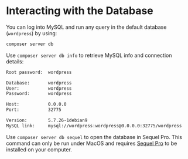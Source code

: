 # Interacting with the Database

You can log into MySQL and run any query in the default database (`wordpress`) by using:

```sh
composer server db
```

Use `composer server db info` to retrieve MySQL info and connection details:

```sh
Root password:  wordpress

Database:       wordpress
User:           wordpress
Password:       wordpress

Host:           0.0.0.0
Port:           32775

Version:        5.7.26-1debian9
MySQL link:     mysql://wordpress:wordpress@0.0.0.0:32775/wordpress
```

Use `composer server db sequel` to open the database in Sequel Pro. This command can only be run under MacOS and requires [Sequel Pro](https://www.sequelpro.com/) to be installed on your computer.
